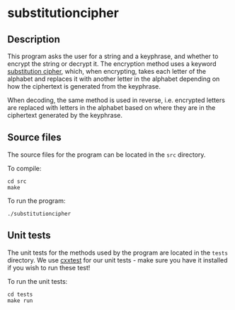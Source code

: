 # substitutioncipher

## Description

This program asks the user for a string and a keyphrase, and whether to
encrypt the string or decrypt it. The encryption method uses a keyword [substitution cipher](http://en.wikipedia.org/wiki/Substitution_cipher), which, when encrypting, takes each letter of
the alphabet and replaces it with another letter in the alphabet depending on how the ciphertext is generated from the keyphrase.

When decoding, the same method is used in reverse, i.e. encrypted letters
are replaced with letters in the alphabet based on where they are in the ciphertext generated by the keyphrase.

## Source files

The source files for the program can be located in the `src` directory.

To compile:

    cd src
    make

To run the program:

    ./substitutioncipher

## Unit tests

The unit tests for the methods used by the program are located in the `tests` directory. We use [cxxtest](http://cxxtest.com/) for our unit tests - make sure you have it installed if you wish to run these test!

To run the unit tests:

    cd tests
    make run
